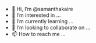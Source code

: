 - 👋 Hi, I’m @samanthakaire
- 👀 I’m interested in ...
- 🌱 I’m currently learning ...
- 💞️ I’m looking to collaborate on ...
- 📫 How to reach me ...

<!---
samanthakaire/samanthakaire is a ✨ special ✨ repository because its `README.md` (this file) appears on your GitHub profile.
You can click the Preview link to take a look at your changes.
--->
